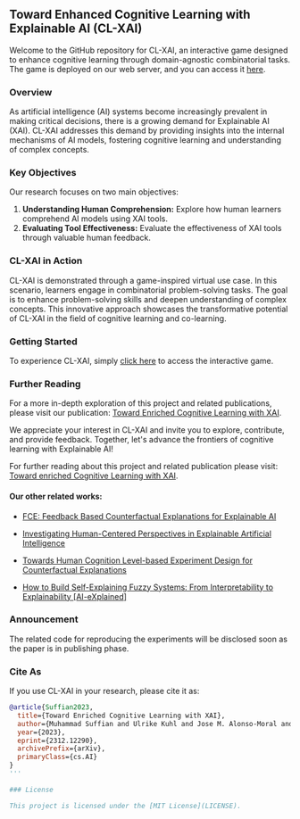 ## Toward Enhanced Cognitive Learning with Explainable AI (CL-XAI)

Welcome to the GitHub repository for CL-XAI, an interactive game designed to enhance cognitive learning through domain-agnostic combinatorial tasks. The game is deployed on our web server, and you can access it [here](http://85.235.144.146:8888/index.html).

### Overview

As artificial intelligence (AI) systems become increasingly prevalent in making critical decisions, there is a growing demand for Explainable AI (XAI). CL-XAI addresses this demand by providing insights into the internal mechanisms of AI models, fostering cognitive learning and understanding of complex concepts.

### Key Objectives

Our research focuses on two main objectives:

1. **Understanding Human Comprehension:** Explore how human learners comprehend AI models using XAI tools.
2. **Evaluating Tool Effectiveness:** Evaluate the effectiveness of XAI tools through valuable human feedback.

### CL-XAI in Action

CL-XAI is demonstrated through a game-inspired virtual use case. In this scenario, learners engage in combinatorial problem-solving tasks. The goal is to enhance problem-solving skills and deepen understanding of complex concepts. This innovative approach showcases the transformative potential of CL-XAI in the field of cognitive learning and co-learning.

### Getting Started

To experience CL-XAI, simply [click here](http://85.235.144.146:8888/index.html) to access the interactive game.

### Further Reading

For a more in-depth exploration of this project and related publications, please visit our publication: [Toward Enriched Cognitive Learning with XAI](#).

We appreciate your interest in CL-XAI and invite you to explore, contribute, and provide feedback. Together, let's advance the frontiers of cognitive learning with Explainable AI!

For further reading about this project and related publication please visit:
[Toward enriched Cognitive Learning with XAI](https://arxiv.org/abs/2312.12290).

#### Our other related works:
- [FCE: Feedback Based Counterfactual Explanations for Explainable AI](https://ieeexplore.ieee.org/document/9819899)
  
- [Investigating Human-Centered Perspectives in Explainable Artificial Intelligence](https://ceur-ws.org/Vol-3518/paper4.pdf)
  
- [Towards Human Cognition Level-based Experiment Design for Counterfactual Explanations](https://ieeexplore.ieee.org/abstract/document/9994203)
  
- [How to Build Self-Explaining Fuzzy Systems: From Interpretability to Explainability [AI-eXplained]](https://ieeexplore.ieee.org/document/10384509/references#references)

### Announcement
The related code for reproducing the experiments will be disclosed soon as the paper is in publishing phase.

### Cite As

If you use CL-XAI in your research, please cite it as:

```bibtex
@article{Suffian2023,
  title={Toward Enriched Cognitive Learning with XAI},
  author={Muhammad Suffian and Ulrike Kuhl and Jose M. Alonso-Moral and Alessandro Bogliolo},
  year={2023},
  eprint={2312.12290},
  archivePrefix={arXiv},
  primaryClass={cs.AI}
}
'''

### License

This project is licensed under the [MIT License](LICENSE).


